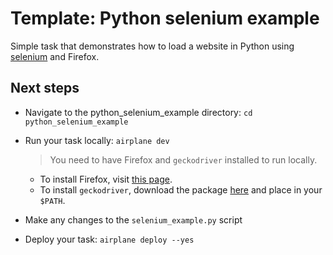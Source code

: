 # Template: Python selenium example

Simple task that demonstrates how to load a website in Python using [selenium](https://www.selenium.dev/) and Firefox.

## Next steps

- Navigate to the python_selenium_example directory: `cd python_selenium_example`
- Run your task locally: `airplane dev`

  > You need to have Firefox and `geckodriver` installed to run locally.

  - To install Firefox, visit [this page](https://www.mozilla.org/firefox/).
  - To install `geckodriver`, download the package [here](https://github.com/mozilla/geckodriver/releases) and place in your `$PATH`.

- Make any changes to the `selenium_example.py` script
- Deploy your task: `airplane deploy --yes`

